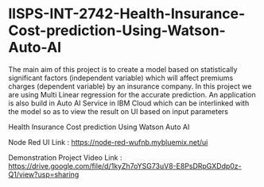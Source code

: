 # llSPS-INT-2742-Health-Insurance-Cost-prediction-Using-Watson-Auto-AI
The main aim of this project is to create a model based on statistically significant factors (independent variable) which will affect premiums charges (dependent variable) by an insurance company. In this project we are using Multi Linear regression for the accurate prediction. An application is also build in Auto AI Service in IBM Cloud which can be interlinked with the model so as to view the result on UI based on input parameters


Health Insurance Cost prediction Using Watson Auto AI

Node Red UI Link : https://node-red-wufnb.mybluemix.net/ui


   Demonstration Project Video Link : https://drive.google.com/file/d/1kyZh7oYSG73uV8-E8PsDRpGXDdp0z-Q1/view?usp=sharing

